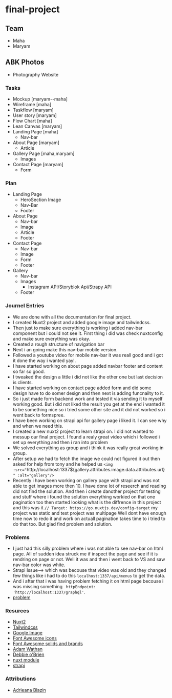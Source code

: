 # final-project

## Team

- Maha
- Maryam

## ABK Photos

- Photography Website

### Tasks

- Mockup [maryam--maha]
- Wireframe [maha]
- Taskflow [maryam]
- User story [maryam]
- Flow Chart [maha]
- Lean Canvas [maryam]
- Landing Page [maha]
    - Nav-bar
- About Page [maryam]
   - Article
- Gallery Page [maha,maryam]
   - Images
- Contact Page [maryam]
   - Form

### Plan

- Landing Page
  - HeroSection Image
  - Nav-Bar 
  - Footer 
- About Page
  - Nav-bar 
  - Image
  - Article
  - Footer
- Contact Page
  - Nav-bar
  - Image
  - Form 
  - Footer
- Gallery
  - Nav-bar
  - Images
    - Instagram API/Storyblok Api/Strapy API
  - Footer

### Journel Entries

- We are done with all the documentation for final project.
- I created Nuxt2 project and added google image and tailwindcss.
- Then just to make sure everything is working i added nav-bar component but i could not see it. First thing i did was check
  nuxtconfig and make sure everything was okay.
- Created a rough structure of navigation bar
- Next i an going make this nav-bar mobile version.
- Followed a youtube video for mobile nav-bar it was reall good and i got it done the way i wanted yay!.
- I have started working on about page added navbar footer and content so far so good.
- I tweaked the design a little i  did not like the other one but last decision is clients.
- I have started working on contact page added form and did some design have to do somer design and then next is adding funcnailty to it.
- So i just made form backend work and tested it via sending it to myself working good. But i did not liked the 
  result you get at the end i wanted it to be something nice so i tried some other site and it did not worked so i went back to formspree.
- I have been working on strapi api for gallery page  i liked it. I can see why and when we need this. 
- I created a new nuxt2 project to learn strapi on. I did not wanted to messup our final project. I found a realy great video which i followed
   i set up everything  and then i ran into problem 
- We solved everything as group and i think it was really great working in group.
- After setup we had to fetch the image we could not figured it out then asked for help from tony and he helped us
       `<img :src="`http://localhost:1337${gallery.attributes.image.data.attributes.url}`" :alt="gallery"/>`
- Recently i have been working on gallery page with strapi and was not able to get images more then 10. I have done lot of reseerch and 
  reading did not find the solution. And then i create danother project for testing and stuff where i found the solution everything workied on that one pagination too
  then started looking what is the diffrence in this project and this was it  `// Target: https://go.nuxtjs.dev/config-target` my project was static and test project was multipage
  Well dont have enough time now to redo it and work on actuall pagination takes time to i tried to do that too. But glad find problem and solution.

### Problems

- I just had this silly problem where i was not able to see nav-bar on html page. All of sudden idea struck me if
  inspect the page and see if it is rendring on page or not. Well it was and then i went back to VS and saw nav-bar
  color was white.
- Strapi Issue--> which was becouse that video was old and they changed few things like i had to do this `localhost:1337/api/menus`
   to get the data.
- And i after that i was having problem fetching it on html page becouse i was missing something ` httpEndpoint: 'http://localhost:1337/graphql'`.
- [problem](https://stackoverflow.com/questions/56448815/eperm-operation-not-permitted-error-when-building-nuxt-app)

### Resurces

- [Nuxt2](https://nuxtjs.org/docs/get-started/installation)
- [Tailwindcss](https://tailwindcss.com/docs/guides/nuxtjs)
- [Google Image](https://image.nuxtjs.org/getting-started/installation)
- [Font Awesome icons](https://stackoverflow.com/questions/67866467/how-to-add-font-awesome-to-vue-and-nuxt-js-project)
- [Font Awesome solids and brands](https://levelup.gitconnected.com/nuxt-js-and-fontawesome-a-simple-walk-through-78f35605d841)
- [Adam Wathan](https://www.youtube.com/watch?v=ZT5vwF6Ooig)
- [Debbie o'Brien](https://www.youtube.com/watch?v=Rj1qYm5zctE&t=2441s)
- [nuxt module](https://github.com/nuxt-community/apollo-module)
- [strapi](https://docs.strapi.io/developer-docs/latest/developer-resources/database-apis-reference/graphql-api.html#pagination-by-page)

### Attributions

- [Adrieana Blazin](https://blazinphoto.com/)
